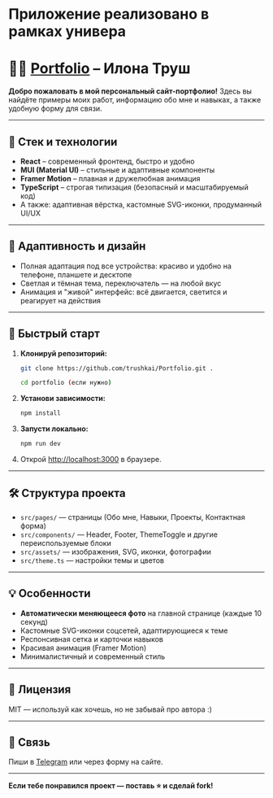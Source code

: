 # Приложение реализовано в рамках универа
# 👩‍💻 [Portfolio](https://trushkai.github.io/) – Илона Труш

**Добро пожаловать в мой персональный сайт-портфолио!**
Здесь вы найдёте примеры моих работ, информацию обо мне и навыках, а также удобную форму для связи.

---

## 🚀 Стек и технологии

- **React** – современный фронтенд, быстро и удобно
- **MUI (Material UI)** – стильные и адаптивные компоненты
- **Framer Motion** – плавная и дружелюбная анимация
- **TypeScript** – строгая типизация (безопасный и масштабируемый код)
- А также: адаптивная вёрстка, кастомные SVG-иконки, продуманный UI/UX

---

## 📱 Адаптивность и дизайн

- Полная адаптация под все устройства: красиво и удобно на телефоне, планшете и десктопе
- Светлая и тёмная тема, переключатель — на любой вкус
- Анимация и "живой" интерфейс: всё двигается, светится и реагирует на действия

---

## 🔗 Быстрый старт

1. **Клонируй репозиторий:**
    ```bash
    git clone https://github.com/trushkai/Portfolio.git .
    ```
    ```bash
    cd portfolio (если нужно)
2. **Установи зависимости:**
    ```bash
    npm install
    ```
3. **Запусти локально:**
    ```bash
    npm run dev
    ```
4. Открой [http://localhost:3000](http://localhost:3000) в браузере.

---

## 🛠️ Структура проекта

- `src/pages/` — страницы (Обо мне, Навыки, Проекты, Контактная форма)
- `src/components/` — Header, Footer, ThemeToggle и другие переиспользуемые блоки
- `src/assets/` — изображения, SVG, иконки, фотографии
- `src/theme.ts` — настройки темы и цветов

---

## 💡 Особенности

- **Автоматически меняющееся фото** на главной странице (каждые 10 секунд)
- Кастомные SVG-иконки соцсетей, адаптирующиеся к теме
- Респонсивная сетка и карточки навыков
- Красивая анимация (Framer Motion)
- Минималистичный и современный стиль

---

## 📝 Лицензия

MIT — используй как хочешь, но не забывай про автора :)

---

## 🤝 Связь

Пиши в [Telegram](https://t.me/ttrushnaya) или через форму на сайте.

---

**Если тебе понравился проект — поставь ⭐️ и сделай fork!**
